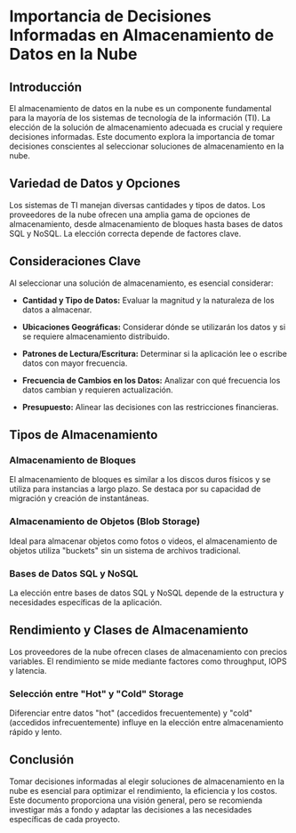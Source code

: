 # Importancia de Decisiones Informadas en Almacenamiento de Datos en la Nube

## Introducción

El almacenamiento de datos en la nube es un componente fundamental para la mayoría de los sistemas de tecnología de la información (TI). La elección de la solución de almacenamiento adecuada es crucial y requiere decisiones informadas. Este documento explora la importancia de tomar decisiones conscientes al seleccionar soluciones de almacenamiento en la nube.

## Variedad de Datos y Opciones

Los sistemas de TI manejan diversas cantidades y tipos de datos. Los proveedores de la nube ofrecen una amplia gama de opciones de almacenamiento, desde almacenamiento de bloques hasta bases de datos SQL y NoSQL. La elección correcta depende de factores clave.

## Consideraciones Clave

Al seleccionar una solución de almacenamiento, es esencial considerar:

- **Cantidad y Tipo de Datos:** Evaluar la magnitud y la naturaleza de los datos a almacenar.
  
- **Ubicaciones Geográficas:** Considerar dónde se utilizarán los datos y si se requiere almacenamiento distribuido.

- **Patrones de Lectura/Escritura:** Determinar si la aplicación lee o escribe datos con mayor frecuencia.

- **Frecuencia de Cambios en los Datos:** Analizar con qué frecuencia los datos cambian y requieren actualización.

- **Presupuesto:** Alinear las decisiones con las restricciones financieras.

## Tipos de Almacenamiento

### Almacenamiento de Bloques

El almacenamiento de bloques es similar a los discos duros físicos y se utiliza para instancias a largo plazo. Se destaca por su capacidad de migración y creación de instantáneas.

### Almacenamiento de Objetos (Blob Storage)

Ideal para almacenar objetos como fotos o videos, el almacenamiento de objetos utiliza "buckets" sin un sistema de archivos tradicional.

### Bases de Datos SQL y NoSQL

La elección entre bases de datos SQL y NoSQL depende de la estructura y necesidades específicas de la aplicación.

## Rendimiento y Clases de Almacenamiento

Los proveedores de la nube ofrecen clases de almacenamiento con precios variables. El rendimiento se mide mediante factores como throughput, IOPS y latencia.

### Selección entre "Hot" y "Cold" Storage

Diferenciar entre datos "hot" (accedidos frecuentemente) y "cold" (accedidos infrecuentemente) influye en la elección entre almacenamiento rápido y lento.

## Conclusión

Tomar decisiones informadas al elegir soluciones de almacenamiento en la nube es esencial para optimizar el rendimiento, la eficiencia y los costos. Este documento proporciona una visión general, pero se recomienda investigar más a fondo y adaptar las decisiones a las necesidades específicas de cada proyecto.

